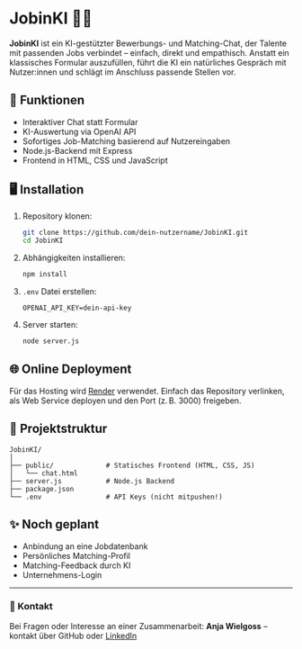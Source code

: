 # JobinKI 🤖💼

**JobinKI** ist ein KI-gestützter Bewerbungs- und Matching-Chat, der Talente mit passenden Jobs verbindet – einfach, direkt und empathisch. Anstatt ein klassisches Formular auszufüllen, führt die KI ein natürliches Gespräch mit Nutzer:innen und schlägt im Anschluss passende Stellen vor.

## 🔧 Funktionen

- Interaktiver Chat statt Formular
- KI-Auswertung via OpenAI API
- Sofortiges Job-Matching basierend auf Nutzereingaben
- Node.js-Backend mit Express
- Frontend in HTML, CSS und JavaScript

## 🖥️ Installation

1. Repository klonen:
   ```bash
   git clone https://github.com/dein-nutzername/JobinKI.git
   cd JobinKI
   ```

2. Abhängigkeiten installieren:
   ```bash
   npm install
   ```

3. `.env` Datei erstellen:
   ```env
   OPENAI_API_KEY=dein-api-key
   ```

4. Server starten:
   ```bash
   node server.js
   ```

## 🌐 Online Deployment

Für das Hosting wird [Render](https://render.com) verwendet. Einfach das Repository verlinken, als Web Service deployen und den Port (z. B. 3000) freigeben.

## 📁 Projektstruktur

```
JobinKI/
│
├── public/             # Statisches Frontend (HTML, CSS, JS)
│   └── chat.html
├── server.js           # Node.js Backend
├── package.json
└── .env                # API Keys (nicht mitpushen!)
```

## ✨ Noch geplant

- Anbindung an eine Jobdatenbank
- Persönliches Matching-Profil
- Matching-Feedback durch KI
- Unternehmens-Login

---

### 💬 Kontakt

Bei Fragen oder Interesse an einer Zusammenarbeit:
**Anja Wielgoss** – kontakt über GitHub oder [LinkedIn](https://www.linkedin.com)
